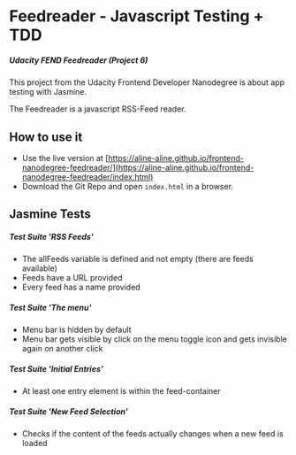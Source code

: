 # Feedreader - Javascript Testing + TDD
##### Udacity FEND Feedreader (Project 6)

This project from the Udacity Frontend Developer Nanodegree is about app testing with Jasmine.

The Feedreader is a javascript RSS-Feed reader.

## How to use it
* Use the live version at [https://aline-aline.github.io/frontend-nanodegree-feedreader/](https://aline-aline.github.io/frontend-nanodegree-feedreader/index.html)
* Download the Git Repo and open `index.html` in a browser.

## Jasmine Tests

##### Test Suite 'RSS Feeds'
* The allFeeds variable is defined and not empty (there are feeds available)
* Feeds have a URL provided
* Every feed has a name provided

##### Test Suite 'The menu'
* Menu bar is hidden by default
* Menu bar gets visible by click on the menu toggle icon and gets invisible again on another click

##### Test Suite 'Initial Entries'
* At least one entry element is within the feed-container

##### Test Suite 'New Feed Selection'
* Checks if the content of the feeds actually changes when a new feed is loaded